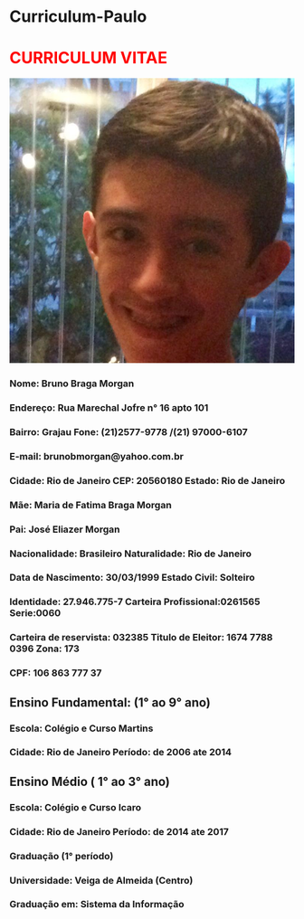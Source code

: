 # Curriculum-Paulo
<html>
<head>
<h1><font color="FF0000">CURRICULUM VITAE</font></h1>
</head>
<body>
<img src="1477661_584593214943753_2091183702_n.jpg" alt="Bruno Braga Morgan">
<h3><p>Nome: Bruno Braga Morgan</p></h3>
<h3><p><b>Endereço</b>: Rua Marechal Jofre n° 16 apto 101</p></h3> 
<h3><p><b>Bairro</b>: Grajau                                        <b>Fone</b>: (21)2577-9778 /(21) 97000-6107</p></h3>
<h3><p><b>E-mail</b>: brunobmorgan@yahoo.com.br</p></h3>
<h3><p><b>Cidade</b>: Rio de Janeiro     CEP: 20560180           <b>Estado</b>: Rio de Janeiro</p></h3>
<h3><p><b>Mãe</b>: Maria de Fatima Braga Morgan</p></h3>
<h3><p><b>Pai</b>: José Eliazer Morgan</p></h3>
<h3><p><b>Nacionalidade</b>: Brasileiro                 <b>Naturalidade</b>:  Rio de Janeiro</p></h3> 
<h3><p><b>Data de  Nascimento</b>: 30/03/1999      <b>Estado Civil</b>: Solteiro</p></h3>
<h3><p><b>Identidade</b>: 27.946.775-7    <b>Carteira Profissional</b>:0261565          <b>Serie</b>:0060</p></h3>
<h3><p><b>Carteira de reservista</b>:  032385   <b>Titulo de Eleitor</b>: 1674 7788 0396  <b>Zona</b>: 173</p></h3>
<h3><p><b>CPF</b>: 106 863 777 37</p></h3>  
<h2><p><b>Ensino Fundamental</b>: (1° ao 9° ano)</p></h2>
<h3><p><b>Escola</b>: Colégio e Curso Martins</p></h3>
<h3><p><b>Cidade</b>: Rio de Janeiro                  <b>Período</b>: de 2006 ate 2014</p></h3>
<h2><p><b>Ensino Médio ( 1° ao 3° ano)</b></p></h2>
<h3><p><b>Escola</b>: Colégio e Curso Icaro</p></h3>
<h3><p><b>Cidade</b>: Rio de Janeiro                   <b>Período</b>: de  2014 ate 2017</p></h3> 
<h3><p><b>Graduação (1° período)</h3></p></b>
<h3><P>Universidade: Veiga de Almeida (Centro)</h3></p>
<h3><p>Graduação em: Sistema da Informação</h3></p>
</body>
</html>
